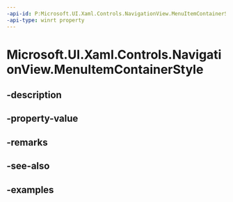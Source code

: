 ```yaml
---
-api-id: P:Microsoft.UI.Xaml.Controls.NavigationView.MenuItemContainerStyle
-api-type: winrt property
---
```


<!-- Property syntax.
public Style MenuItemContainerStyle { get;  set; }
-->

# Microsoft.UI.Xaml.Controls.NavigationView.MenuItemContainerStyle

## -description

## -property-value

## -remarks

## -see-also

## -examples

